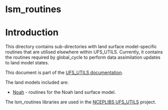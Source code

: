 
# lsm_routines

# Introduction

This directory contains sub-directories with land surface model-specific routines that are utilised elsewhere within UFS_UTILS. Currently, it contains the routines required by global_cycle to perform data assimilation updates to land model states.

This document is part of the <a href="../index.html">UFS_UTILS
documentation</a>.

The land models included are:

- <a href="../noah/index.html">Noah</a> - routines 
   for the Noah land surface model.

The lsm_routines libraries are used in the  [NCEPLIBS
UFS_UTILS](https://github.com/NOAA-EMC/UFS_UTILS) project.
